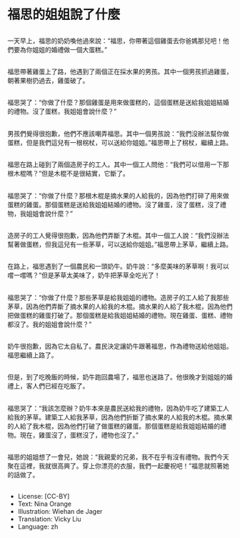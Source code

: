 # 福思的姐姐說了什麼

##
一天早上，福思的奶奶喚他過來說：“福思，你帶著這個雞蛋去你爸媽那兒吧！他們要為你姐姐的婚禮做一個大蛋糕。”

##
福思帶著雞蛋上了路，他遇到了兩個正在採水果的男孩。其中一個男孩抓過雞蛋，朝著果樹扔過去，雞蛋破了。

##
福思哭了：“你做了什麼？那個雞蛋是用來做蛋糕的，這個蛋糕是送給我姐姐結婚的禮物。沒了蛋糕，我姐姐會說什麼？”

##
男孩們覺得很抱歉，他們不應該嘲弄福思。其中一個男孩說：“我們沒辦法幫你做蛋糕，但是我們這兒有一根柺杖，可以送給你姐姐。”福思帶上了柺杖，繼續上路。

##
福思在路上碰到了兩個造房子的工人。其中一個工人問他：“我們可以借用一下那根木棍嗎？”但是木棍不是很結實，它斷了。

##
福思哭了：“你做了什麼？那根木棍是摘水果的人給我的，因為他們打碎了用來做蛋糕的雞蛋。那個蛋糕是送給我姐姐結婚的禮物。沒了雞蛋，沒了蛋糕，沒了禮物，我姐姐會說什麼？”

##
造房子的工人覺得很抱歉，因為他們弄斷了木棍。其中一個工人說：“我們沒辦法幫著做蛋糕，但我這兒有一些茅草，可以送給你姐姐。”福思帶上茅草，繼續上路。

##
在路上，福思遇到了一個農民和一頭奶牛。奶牛說：“多麼美味的茅草啊！我可以嚐一嚐嗎？”但是茅草太美味了，奶牛把茅草全吃光了！

##
福思哭了：“你做了什麼？那些茅草是給我姐姐的禮物。造房子的工人給了我那些茅草，因為他們弄斷了摘水果的人給我的木棍。摘水果的人給了我木棍，因為他們把做蛋糕的雞蛋打破了。那個蛋糕是給我姐姐結婚的禮物。現在雞蛋、蛋糕、禮物都沒了。我的姐姐會說什麼？”

##
奶牛很抱歉，因為它太自私了。農民決定讓奶牛跟著福思，作為禮物送給他姐姐。福思繼續上路了。

##
但是，到了吃晚飯的時候，奶牛跑回農場了，福思也迷路了。他很晚才到姐姐的婚禮上，客人們已經在吃飯了。

##
福思哭了：“我該怎麼辦？奶牛本來是農民送給我的禮物，因為奶牛吃了建築工人給我的茅草。建築工人給我茅草，因為他們折斷了摘水果的人給我的木棍。摘水果的人給了我木棍，因為他們打破了做蛋糕的雞蛋。那個蛋糕是給我姐姐結婚的禮物。現在，雞蛋沒了，蛋糕沒了，禮物也沒了。”

##
福思的姐姐想了一會兒，她說：“我親愛的兄弟，我不在乎有沒有禮物。我們今天聚在這裡，我就很高興了。穿上你漂亮的衣服，我們一起慶祝吧！”福思就照著她的話做了。

##
* License: [CC-BY]
* Text: Nina Orange
* Illustration: Wiehan de Jager
* Translation: Vicky Liu
* Language: zh
